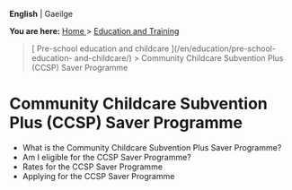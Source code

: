 **English** |  Gaeilge 

**You are here:** [ Home ](/en/) > [ Education and Training ](/en/education/)
> [ Pre-school education and childcare ](/en/education/pre-school-education-
and-childcare/) > Community Childcare Subvention Plus (CCSP) Saver Programme

#  Community Childcare Subvention Plus (CCSP) Saver Programme

  * What is the Community Childcare Subvention Plus Saver Programme? 
  * Am I eligible for the CCSP Saver Programme? 
  * Rates for the CCSP Saver Programme 
  * Applying for the CCSP Saver Programme 
